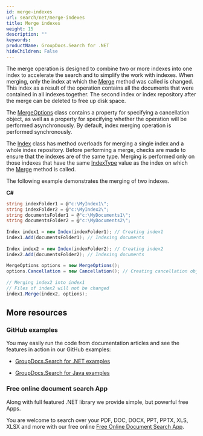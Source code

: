 ```yaml
---
id: merge-indexes
url: search/net/merge-indexes
title: Merge indexes
weight: 15
description: ""
keywords: 
productName: GroupDocs.Search for .NET
hideChildren: False
---
```

The merge operation is designed to combine two or more indexes into one index to accelerate the search and to simplify the work with indexes. When merging, only the index at which the [Merge](https://apireference.groupdocs.com/net/search/groupdocs.search/index/methods/merge/index) method was called is changed. This index as a result of the operation contains all the documents that were contained in all indexes together. The second index or index repository after the merge can be deleted to free up disk space.

The [MergeOptions](https://apireference.groupdocs.com/net/search/groupdocs.search.options/mergeoptions) class contains a property for specifying a cancellation object, as well as a property for specifying whether the operation will be performed asynchronously. By default, index merging operation is performed synchronously.

The [Index](https://apireference.groupdocs.com/net/search/groupdocs.search/index) class has method overloads for merging a single index and a whole index repository. Before performing a merge, checks are made to ensure that the indexes are of the same type. Merging is performed only on those indexes that have the same [IndexType](https://apireference.groupdocs.com/net/search/groupdocs.search/indexsettings/properties/indextype) value as the index on which the [Merge](https://apireference.groupdocs.com/net/search/groupdocs.search/index/methods/merge/index) method is called.

The following example demonstrates the merging of two indexes.

**C#**

```csharp
string indexFolder1 = @"c:\MyIndex1\";
string indexFolder2 = @"c:\MyIndex2\";
string documentsFolder1 = @"c:\MyDocuments1\";
string documentsFolder2 = @"c:\MyDocuments2\";
 
Index index1 = new Index(indexFolder1); // Creating index1
index1.Add(documentsFolder1); // Indexing documents
 
Index index2 = new Index(indexFolder2); // Creating index2
index2.Add(documentsFolder2); // Indexing documents
 
MergeOptions options = new MergeOptions();
options.Cancellation = new Cancellation(); // Creating cancellation object to be able to cancel the oparation
 
// Merging index2 into index1
// Files of index2 will not be changed
index1.Merge(index2, options);
```

## More resources

### GitHub examples

You may easily run the code from documentation articles and see the features in action in our GitHub examples:

*   [GroupDocs.Search for .NET examples](https://github.com/groupdocs-search/GroupDocs.Search-for-.NET)
    
*   [GroupDocs.Search for Java examples](https://github.com/groupdocs-search/GroupDocs.Search-for-Java)
    

### Free online document search App

Along with full featured .NET library we provide simple, but powerful free Apps.

You are welcome to search over your PDF, DOC, DOCX, PPT, PPTX, XLS, XLSX and more with our free online [Free Online Document Search App](https://products.groupdocs.app/search).
